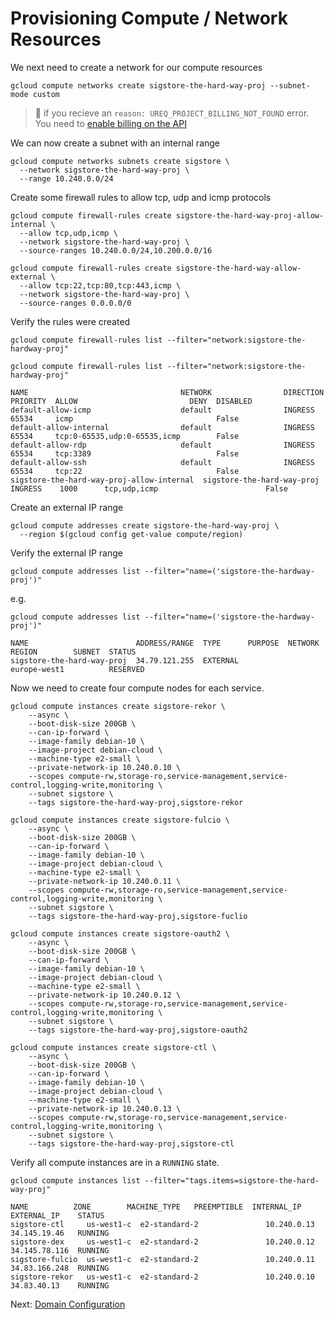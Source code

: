 # Provisioning Compute / Network Resources

We next need to create a network for our compute resources

`gcloud compute networks create sigstore-the-hard-way-proj --subnet-mode custom`

> 📝 if you recieve an  `reason: UREQ_PROJECT_BILLING_NOT_FOUND` error. You need
  to [enable billing on the API](https://support.google.com/googleapi/answer/6158867?hl=en)


We can now create a subnet with an internal range

```
gcloud compute networks subnets create sigstore \
  --network sigstore-the-hard-way-proj \
  --range 10.240.0.0/24
```

Create some firewall rules to allow tcp, udp and icmp protocols

```
gcloud compute firewall-rules create sigstore-the-hard-way-proj-allow-internal \
  --allow tcp,udp,icmp \
  --network sigstore-the-hard-way-proj \
  --source-ranges 10.240.0.0/24,10.200.0.0/16
````

```
gcloud compute firewall-rules create sigstore-the-hard-way-allow-external \
  --allow tcp:22,tcp:80,tcp:443,icmp \
  --network sigstore-the-hard-way-proj \
  --source-ranges 0.0.0.0/0
```

Verify the rules were created

```
gcloud compute firewall-rules list --filter="network:sigstore-the-hardway-proj"
```

```
gcloud compute firewall-rules list --filter="network:sigstore-the-hardway-proj"

NAME                                  NETWORK                DIRECTION  PRIORITY  ALLOW                         DENY  DISABLED
default-allow-icmp                    default                INGRESS    65534     icmp                                False
default-allow-internal                default                INGRESS    65534     tcp:0-65535,udp:0-65535,icmp        False
default-allow-rdp                     default                INGRESS    65534     tcp:3389                            False
default-allow-ssh                     default                INGRESS    65534     tcp:22                              False
sigstore-the-hard-way-proj-allow-internal  sigstore-the-hard-way-proj  INGRESS    1000      tcp,udp,icmp                        False
```

Create an external IP range

```
gcloud compute addresses create sigstore-the-hard-way-proj \
  --region $(gcloud config get-value compute/region)
```

Verify the external IP range

```
gcloud compute addresses list --filter="name=('sigstore-the-hardway-proj')"
```

e.g.

```
gcloud compute addresses list --filter="name=('sigstore-the-hardway-proj')"

NAME                        ADDRESS/RANGE  TYPE      PURPOSE  NETWORK  REGION        SUBNET  STATUS
sigstore-the-hard-way-proj  34.79.121.255  EXTERNAL                    europe-west1          RESERVED
```

Now we need to create four compute nodes for each service.

```
gcloud compute instances create sigstore-rekor \
    --async \
    --boot-disk-size 200GB \
    --can-ip-forward \
    --image-family debian-10 \
    --image-project debian-cloud \
    --machine-type e2-small \
    --private-network-ip 10.240.0.10 \
    --scopes compute-rw,storage-ro,service-management,service-control,logging-write,monitoring \
    --subnet sigstore \
    --tags sigstore-the-hard-way-proj,sigstore-rekor
```

```
gcloud compute instances create sigstore-fulcio \
    --async \
    --boot-disk-size 200GB \
    --can-ip-forward \
    --image-family debian-10 \
    --image-project debian-cloud \
    --machine-type e2-small \
    --private-network-ip 10.240.0.11 \
    --scopes compute-rw,storage-ro,service-management,service-control,logging-write,monitoring \
    --subnet sigstore \
    --tags sigstore-the-hard-way-proj,sigstore-fuclio
```

```
gcloud compute instances create sigstore-oauth2 \
    --async \
    --boot-disk-size 200GB \
    --can-ip-forward \
    --image-family debian-10 \
    --image-project debian-cloud \
    --machine-type e2-small \
    --private-network-ip 10.240.0.12 \
    --scopes compute-rw,storage-ro,service-management,service-control,logging-write,monitoring \
    --subnet sigstore \
    --tags sigstore-the-hard-way-proj,sigstore-oauth2
```

```
gcloud compute instances create sigstore-ctl \
    --async \
    --boot-disk-size 200GB \
    --can-ip-forward \
    --image-family debian-10 \
    --image-project debian-cloud \
    --machine-type e2-small \
    --private-network-ip 10.240.0.13 \
    --scopes compute-rw,storage-ro,service-management,service-control,logging-write,monitoring \
    --subnet sigstore \
    --tags sigstore-the-hard-way-proj,sigstore-ctl
```

Verify all compute instances are in a `RUNNING` state.

```
gcloud compute instances list --filter="tags.items=sigstore-the-hard-way-proj"

NAME          ZONE        MACHINE_TYPE   PREEMPTIBLE  INTERNAL_IP  EXTERNAL_IP    STATUS
sigstore-ctl     us-west1-c  e2-standard-2               10.240.0.13  34.145.19.46   RUNNING
sigstore-dex     us-west1-c  e2-standard-2               10.240.0.12  34.145.78.116  RUNNING
sigstore-fulcio  us-west1-c  e2-standard-2               10.240.0.11  34.83.166.248  RUNNING
sigstore-rekor   us-west1-c  e2-standard-2               10.240.0.10  34.83.40.13    RUNNING
```

Next: [Domain Configuration](03-domain-configuration.md)
